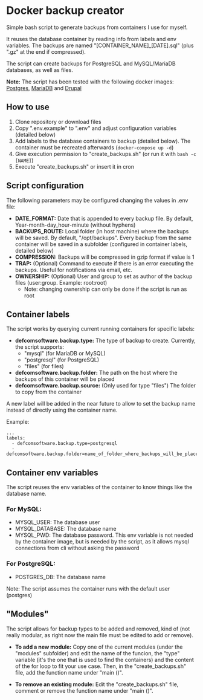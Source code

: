# Docker backup creator

Simple bash script to generate backups from containers I use for myself.

It reuses the database container by reading info from labels and env variables. The backups are named "[CONTAINER_NAME]_[DATE].sql" (plus ".gz" at the end if compressed).

The script can create backups for PostgreSQL and MySQL/MariaDB databases, as well as files.

**Note:** The script has been tested with the following docker images: [Postgres](https://hub.docker.com/_/postgres/), [MariaDB](https://hub.docker.com/_/mariadb) and [Drupal](https://hub.docker.com/_/drupal)

## How to use

1. Clone repository or download files
2. Copy ".env.example" to ".env" and adjust configuration variables (detailed below)
3. Add labels to the database containers to backup (detailed below). The container must be recreated afterwards (`docker-compose up -d`)
4. Give execution permission to "create_backups.sh" (or run it with `bash -c [NAME]`)
5. Execute "create_backups.sh" or insert it in cron

## Script configuration

The following parameters may be configured changing the values in .env file:
  - **DATE_FORMAT:** Date that is appended to every backup file. By default, Year-month-day_hour-minute (without hyphens)
  - **BACKUPS_ROUTE:** Local folder (in host machine) where the backups will be saved. By default, "/opt/backups". Every backup from the same container will be saved in a subfolder (configured in container labels, detailed below)
  - **COMPRESSION:** Backups will be compressed in gzip format if value is 1
  - **TRAP:** (Optional) Command to execute if there is an error executing the backups. Useful for notifications via email, etc.
  - **OWNERSHIP:** (Optional) User and group to set as author of the backup files (user:group. Example: root:root)
    - Note: changing ownership can only be done if the script is run as root

## Container labels

The script works by querying current running containers for specific labels:

- **defcomsoftware.backup.type:** The type of backup to create. Currently, the script supports:
  - "mysql" (for MariaDB or MySQL)
  - "postgresql" (for PostgreSQL)
  - "files" (for files)
- **defcomsoftware.backup.folder:** The path on the host where the backups of this container will be placed
- **defcomsoftware.backup.source:** (Only used for type "files") The folder to copy from the container

A new label will be added in the near future to allow to set the backup name instead of directly using the container name.

Example:

```
...
labels:
  - defcomsoftware.backup.type=postgresql
  - defcomsoftware.backup.folder=name_of_folder_where_backups_will_be_placed
```

## Container env variables

The script reuses the env variables of the container to know things like the database name.

### For MySQL:

- MYSQL_USER: The database user
- MYSQL_DATABASE: The database name
- MYSQL_PWD: The database password. This env variable is not needed by the container image, but is needed by the script, as it allows mysql connections from cli without asking the password

### For PostgreSQL:

- POSTGRES_DB: The database name

Note: The script assumes the container runs with the default user (postgres)

## "Modules"

The script allows for backup types to be added and removed, kind of (not really modular, as right now the main file must be edited to add or remove).

- **To add a new module:** Copy one of the current modules (under the "modules" subfolder) and edit the name of the funcion, the "type" variable (it's the one that is used to find the containers) and the content of the for loop to fit your use case. Then, in the "create_backups.sh" file, add the function name under "main ()".

- **To remove an existing module:** Edit the "create_backups.sh" file, comment or remove the function name under "main ()".
